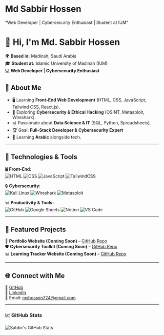 # Md Sabbir Hossen
"Web Developer | Cybersecurity Enthusiast | Student at IUM"

# 👋 Hi, I'm Md. Sabbir Hossen  

🌍 **Based in:** Madinah, Saudi Arabia  
🎓 **Student at:** Islamic University of Madinah (IUM)  
💻 **Web Developer | Cybersecurity Enthusiast**  

## 🚀 About Me  
- 🖥️ Learning **Front-End Web Development** (HTML, CSS, JavaScript, Tailwind CSS, React.js).  
- 🔐 Exploring **Cybersecurity & Ethical Hacking** (OSINT, Metasploit, Wireshark).  
- 📊 Passionate about **Data Science & IT** (SQL, Python, Spreadsheets).  
- 🏆 Goal: **Full-Stack Developer & Cybersecurity Expert**  
- 📖 Learning **Arabic** alongside tech.  

---

## 🔧 Technologies & Tools  
🖥️ **Front-End:**  
![HTML](https://img.shields.io/badge/HTML5-%23E34F26.svg?style=flat&logo=html5&logoColor=white)
![CSS](https://img.shields.io/badge/CSS3-%231572B6.svg?style=flat&logo=css3&logoColor=white)
![JavaScript](https://img.shields.io/badge/JavaScript-%23F7DF1E.svg?style=flat&logo=javascript&logoColor=black)
![TailwindCSS](https://img.shields.io/badge/TailwindCSS-%2306B6D4.svg?style=flat&logo=tailwindcss&logoColor=white)

🔒 **Cybersecurity:**  
![Kali Linux](https://img.shields.io/badge/Kali_Linux-%23557C94.svg?style=flat&logo=kali-linux&logoColor=white)
![Wireshark](https://img.shields.io/badge/Wireshark-%231B78B1.svg?style=flat&logo=wireshark&logoColor=white)
![Metasploit](https://img.shields.io/badge/Metasploit-%23007ACC.svg?style=flat&logo=metasploit&logoColor=white)

📊 **Productivity & Tools:**  
![GitHub](https://img.shields.io/badge/GitHub-%23181717.svg?style=flat&logo=github&logoColor=white)
![Google Sheets](https://img.shields.io/badge/Google_Sheets-%2300A86B.svg?style=flat&logo=google-sheets&logoColor=white)
![Notion](https://img.shields.io/badge/Notion-%23000000.svg?style=flat&logo=notion&logoColor=white)
![VS Code](https://img.shields.io/badge/VS_Code-%23007ACC.svg?style=flat&logo=visual-studio-code&logoColor=white)

---

## 📌 Featured Projects  
🚀 **Portfolio Website (Coming Soon)** – [GitHub Repo](#)  
🛡️ **Cybersecurity Toolkit (Coming Soon)** – [GitHub Repo](#)  
📊 **Learning Tracker Website (Coming Soon)** – [GitHub Repo](#)  

---

## 🌐 Connect with Me  
🔗 [GitHub](https://github.com/MSabbirHossen)  
🔗 [LinkedIn](www.linkedin.com/in/md-sabbir-hossen-518b78331)  
📩 Email: mshossen724@gmail.com  

---

### 📈 GitHub Stats  
![Sabbir's GitHub Stats](https://github-readme-stats.vercel.app/api?username=MSabbirHossen&show_icons=true&theme=radical)
  
